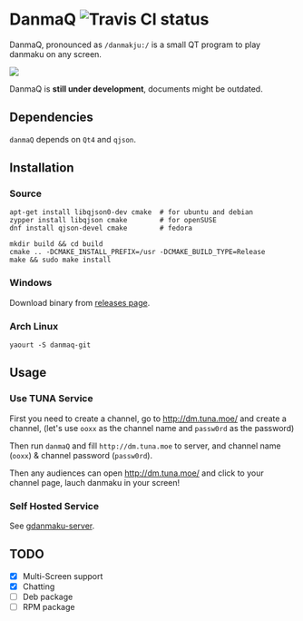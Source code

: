 
# DanmaQ ![Travis CI status](https://travis-ci.org/bigeagle/danmaQ.svg?branch=master)

DanmaQ, pronounced as `/danmakju:/` is a small QT program to play danmaku on any screen.

![](https://raw.githubusercontent.com/bigeagle/danmaQ/master/screenshots/xiaowang.png)

DanmaQ is **still under development**, documents might be outdated.

## Dependencies

`danmaQ` depends on `Qt4` and `qjson`. 

## Installation

### Source

    apt-get install libqjson0-dev cmake  # for ubuntu and debian
    zypper install libqjson cmake        # for openSUSE
    dnf install qjson-devel cmake        # fedora
    
    mkdir build && cd build 
    cmake .. -DCMAKE_INSTALL_PREFIX=/usr -DCMAKE_BUILD_TYPE=Release 
    make && sudo make install

### Windows

Download binary from [releases page](https://github.com/bigeagle/danmaQ/releases/).

### Arch Linux

    yaourt -S danmaq-git

## Usage

### Use TUNA Service

First you need to create a channel, go to http://dm.tuna.moe/ and create a channel, 
(let's use `ooxx` as the channel name and `passw0rd` as the password)

Then run `danmaQ` and fill `http://dm.tuna.moe` to server, 
and channel name (`ooxx`) & channel password (`passw0rd`). 

Then any audiences can open http://dm.tuna.moe/ and click to your channel page,
lauch danmaku in your screen!

### Self Hosted Service

See [gdanmaku-server](https://github.com/tuna/gdanmaku-server).

## TODO

- [x] Multi-Screen support
- [x] Chatting
- [ ] Deb package
- [ ] RPM package
